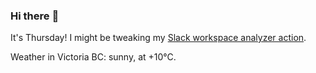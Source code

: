 ### Hi there :wave:

It's Thursday! I might be tweaking my [Slack workspace analyzer action](https://github.com/bewuethr/slack-analyzer).

Weather in Victoria BC: sunny, at +10°C.

